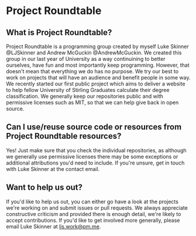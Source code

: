 # Project Roundtable

## What is Project Roundtable?
Project Roundtable is a programming group created by myself Luke Skinner @LJSkinner and Andrew McGuckin @AndrewMcGuckin. We created this group in our last year of University as a way continuining to better ourselves, have fun and most importantly keep programming. However, that doesn't mean that everything we do has no purpose. We try our best to work on projects that will have an audience and benefit people in some way. We recently started our first public project which aims to deliver a website to help fellow University of Stirling Graduates calculate their degree classification. We generally keep our repositories public and with permissive licenses such as MIT, so that we can help give back in open source. 

## Can I use/reuse source code or resources from Project Roundtable resources?
Yes! Just make sure that you check the individual repositories, as although we generally use permissive licenses there may be some exceptions or additional attributions you'd need to include. If you're unsure, get in touch with Luke Skinner at the contact email.

## Want to help us out?
If you'd like to help us out, you can either go have a look at the projects we're working on and submit issues or pull requests. We always appreciate constructive criticism and provided there is enough detail, we're likely to accept contributions. If you'd like to get involved more generally, please email Luke Skinner at ljs.work@pm.me.

